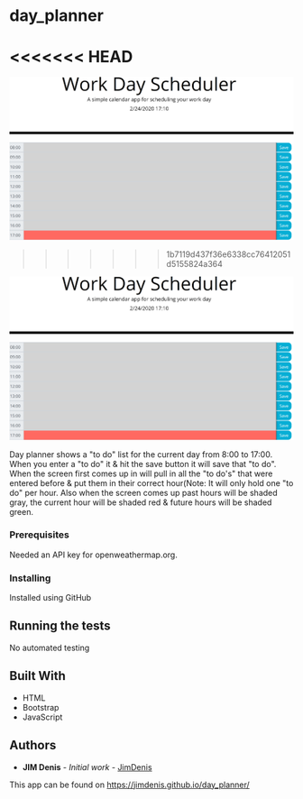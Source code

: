 # day_planner
<<<<<<< HEAD
=======

![Alt text](day_planner.png)
>>>>>>> 1b7119d437f36e6338cc76412051d5155824a364

![Alt text](day_planner.png)

Day planner shows a "to do" list for the current day from 8:00 to 17:00. When you enter a "to do" it & hit the save button it will save that "to do". When the screen first comes up in will pull in all the "to do's" that were entered before & put them in their correct hour(Note: It will only hold one "to do" per hour. Also when the screen comes up past hours will be shaded gray, the current hour will be shaded red & future hours will be shaded green.

### Prerequisites

Needed an API key for openweathermap.org.

### Installing

Installed using GitHub

## Running the tests

No automated testing

## Built With

-   HTML
-   Bootstrap
-   JavaScript

## Authors

-   **JIM Denis** - _Initial work_ - [JimDenis](https://github.com/JimDenis)

This app can be found on https://jimdenis.github.io/day_planner/
